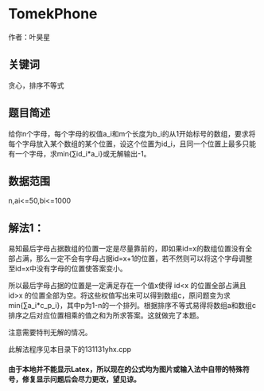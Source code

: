 # TomekPhone
作者：叶昊星
## 关键词
贪心，排序不等式
## 题目简述
给你n个字母，每个字母的权值a_i和m个长度为b_i的从1开始标号的数组，要求将每个字母放入某个数组的某个位置，设这个位置为id_i，且同一个位置上最多只能有一个字母，求min{∑id_i*a_i}或无解输出-1。
## 数据范围
n,ai<=50,bi<=1000
## 解法1：
易知最后字母占据数组的位置一定是尽量靠前的，即如果id=x的数组位置没有全部占满，那么一定不会有字母占据id=x+1的位置，若不然则可以将这个字母调整至id=x中没有字母的位置使答案变小。

所以最后字母占据的位置是一定满足存在一个值x使得 id<x 的位置全部占满且 id>x 的位置全部为空。将这些权值写出来可以得到数组c，原问题变为求min{∑a_i*c_p_i}，其中p为1-n的一个排列。根据排序不等式易得将数组a和数组c排序之后对应位置相乘的值之和为所求答案。这就做完了本题。

注意需要特判无解的情况。
  
此解法程序见本目录下的131131yhx.cpp

#### 由于本地并不能显示Latex，所以现在的公式均为图片或输入法中自带的特殊符号，修复显示问题后会尽力更改，望见谅。
